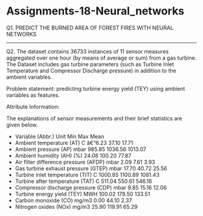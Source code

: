 # Assignments-18-Neural_networks

Q1. PREDICT THE BURNED AREA OF FOREST FIRES WITH NEURAL NETWORKS

-----------------------------------------------------------------

Q2. The dataset contains 36733 instances of 11 sensor measures aggregated over one hour (by means of average or sum) from a gas turbine. 
The Dataset includes gas turbine parameters (such as Turbine Inlet Temperature and Compressor Discharge pressure) in addition to the ambient variables.

Problem statement: predicting turbine energy yield (TEY) using ambient variables as features.

Attribute Information:

The explanations of sensor measurements and their brief statistics are given below.
- Variable (Abbr.) Unit Min Max Mean
- Ambient temperature (AT) C â€“6.23 37.10 17.71
- Ambient pressure (AP) mbar 985.85 1036.56 1013.07
- Ambient humidity (AH) (%) 24.08 100.20 77.87
- Air filter difference pressure (AFDP) mbar 2.09 7.61 3.93
- Gas turbine exhaust pressure (GTEP) mbar 17.70 40.72 25.56
- Turbine inlet temperature (TIT) C 1000.85 1100.89 1081.43
- Turbine after temperature (TAT) C 511.04 550.61 546.16
- Compressor discharge pressure (CDP) mbar 9.85 15.16 12.06
- Turbine energy yield (TEY) MWH 100.02 179.50 133.51
- Carbon monoxide (CO) mg/m3 0.00 44.10 2.37
- Nitrogen oxides (NOx) mg/m3 25.90 119.91 65.29
